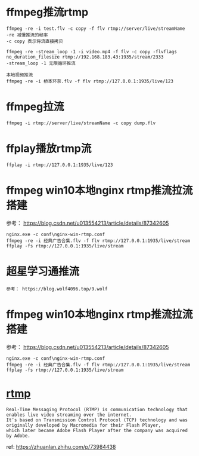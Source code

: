 # ffmpeg推流rtmp
```
ffmpeg -re -i test.flv -c copy -f flv rtmp://server/live/streamName
-re 减慢推流的帧率
-c copy 表示将流直接拷贝

ffmpeg -re -stream_loop -1 -i video.mp4 -f flv -c copy -flvflags no_duration_filesize rtmp://192.168.183.43:1935/stream/2333
-stream_loop -1 无限循环推流

本地视频推流
ffmpeg -re -i 桥本环奈.flv -f flv rtmp://127.0.0.1:1935/live/123

```
# ffmpeg拉流
```
ffmpeg -i rtmp://server/live/streamName -c copy dump.flv
```

# ffplay播放rtmp流
```
ffplay -i rtmp://127.0.0.1:1935/live/123
```

# ffmpeg win10本地nginx rtmp推流拉流搭建
参考： https://blog.csdn.net/u013554213/article/details/87342605
```
nginx.exe -c conf\nginx-win-rtmp.conf
ffmpeg -re -i 经典广告合集.flv -f flv rtmp://127.0.0.1:1935/live/stream
ffplay -fs rtmp://127.0.0.1:1935/live/stream
```

# 超星学习通推流
```
参考： https://blog.wolf4096.top/9.wolf
```

# ffmpeg win10本地nginx rtmp推流拉流搭建
参考： https://blog.csdn.net/u013554213/article/details/87342605
```
nginx.exe -c conf\nginx-win-rtmp.conf
ffmpeg -re -i 经典广告合集.flv -f flv rtmp://127.0.0.1:1935/live/stream
ffplay -fs rtmp://127.0.0.1:1935/live/stream
```

# [rtmp](https://en.wikipedia.org/wiki/Real-Time_Messaging_Protocol)
```
Real-Time Messaging Protocol (RTMP) is communication technology that enables live video streaming over the internet. 
It’s based on Transmission Control Protocol (TCP) technology and was originally developed by Macromedia for their Flash Player, 
which later became Adobe Flash Player after the company was acquired by Adobe.
```
ref: https://zhuanlan.zhihu.com/p/73984438
